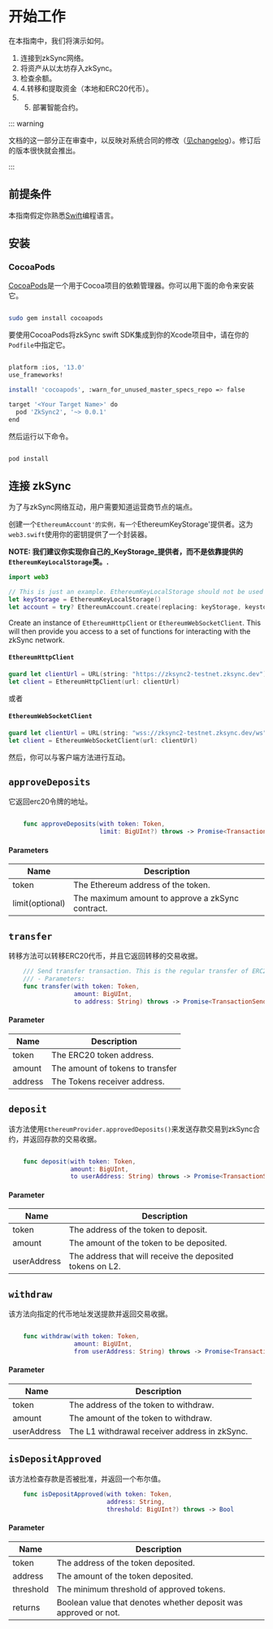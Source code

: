 # 开始工作

在本指南中，我们将演示如何。

1. 连接到zkSync网络。
2. 将资产从以太坊存入zkSync。
3. 检查余额。
4. 4.转移和提取资金（本地和ERC20代币）。
5. 5. 部署智能合约。


::: warning

文档的这一部分正在审查中，以反映对系统合同的修改（[见changelog](.../.../dev/troubleshooting/changelog.md)）。修订后的版本很快就会推出。

:::

## 前提条件

本指南假定你熟悉[Swift](https://www.swift.org/)编程语言。

## 安装

### CocoaPods

[CocoaPods](http://cocoapods.org/)是一个用于Cocoa项目的依赖管理器。你可以用下面的命令来安装它。

```bash

sudo gem install cocoapods

```

要使用CocoaPods将zkSync swift SDK集成到你的Xcode项目中，请在你的`Podfile`中指定它。

```bash

platform :ios, '13.0'
use_frameworks!

install! 'cocoapods', :warn_for_unused_master_specs_repo => false

target '<Your Target Name>' do
  pod 'ZkSync2', '~> 0.0.1'
end

```

然后运行以下命令。

```bash

pod install

```

## 连接 zkSync

为了与zkSync网络互动，用户需要知道运营商节点的端点。


创建一个`EthereumAccount'的实例，有一个`EthereumKeyStorage'提供者。这为`web3.swift`使用你的密钥提供了一个封装器。<br/>

**NOTE: 我们建议你实现你自己的_KeyStorage_提供者，而不是依靠提供的`EthereumKeyLocalStorage`类。.**

```swift
import web3

// This is just an example. EthereumKeyLocalStorage should not be used in production code
let keyStorage = EthereumKeyLocalStorage()
let account = try? EthereumAccount.create(replacing: keyStorage, keystorePassword: "MY_PASSWORD")
```

Create an instance of `EthereumHttpClient` or `EthereumWebSocketClient`. This will then provide you access to a set of functions for interacting with the zkSync network.

#### `EthereumHttpClient`

```swift
guard let clientUrl = URL(string: "https://zksync2-testnet.zksync.dev") else { return }
let client = EthereumHttpClient(url: clientUrl)
```

或者

#### `EthereumWebSocketClient`

```swift
guard let clientUrl = URL(string: "wss://zksync2-testnet.zksync.dev/ws") else { return }
let client = EthereumWebSocketClient(url: clientUrl)
```

然后，你可以与客户端方法进行互动。

## `approveDeposits`

它返回erc20令牌的地址。

```swift

    func approveDeposits(with token: Token,
                         limit: BigUInt?) throws -> Promise<TransactionSendingResult>
```

#### Parameters

| Name            | Description                                      |
| --------------- | ------------------------------------------------ |
| token           | The Ethereum address of the token.               |
| limit(optional) | The maximum amount to approve a zkSync contract. |

## `transfer`

转移方法可以转移ERC20代币，并且它返回转移的交易收据。


```swift
    /// Send transfer transaction. This is the regular transfer of ERC20 token.
    /// - Parameters:
    func transfer(with token: Token,
                  amount: BigUInt,
                  to address: String) throws -> Promise<TransactionSendingResult>

```

#### Parameter

| Name    | Description                      |
| ------- | -------------------------------- |
| token   | The ERC20 token address.         |
| amount  | The amount of tokens to transfer |
| address | The Tokens receiver address.     |

## `deposit`

该方法使用`EthereumProvider.approvedDeposits()`来发送存款交易到zkSync合约，并返回存款的交易收据。

```swift

    func deposit(with token: Token,
                 amount: BigUInt,
                 to userAddress: String) throws -> Promise<TransactionSendingResult>

```

#### Parameter

| Name        | Description                                               |
| ----------- | --------------------------------------------------------- |
| token       | The address of the token to deposit.                      |
| amount      | The amount of the token to be deposited.                  |
| userAddress | The address that will receive the deposited tokens on L2. |

## `withdraw`

该方法向指定的代币地址发送提款并返回交易收据。

```swift

    func withdraw(with token: Token,
                  amount: BigUInt,
                  from userAddress: String) throws -> Promise<TransactionSendingResult>

```

#### Parameter

| Name        | Description                                   |
| ----------- | --------------------------------------------- |
| token       | The address of the token to withdraw.         |
| amount      | The amount of the token to withdraw.          |
| userAddress | The L1 withdrawal receiver address in zkSync. |

## `isDepositApproved`

该方法检查存款是否被批准，并返回一个布尔值。

```swift
    func isDepositApproved(with token: Token,
                           address: String,
                           threshold: BigUInt?) throws -> Bool
```

#### Parameter

| Name      | Description                                                     |
| --------- | --------------------------------------------------------------- |
| token     | The address of the token deposited.                             |
| address   | The amount of the token deposited.                              |
| threshold | The minimum threshold of approved tokens.                       |
| returns   | Boolean value that denotes whether deposit was approved or not. |
